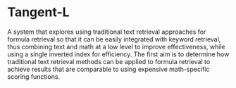 # Tangent-L
A system that explores using traditional text retrieval approaches for formula retrieval so that it can be easily integrated with keyword retrieval, thus combining text and math at a low level to improve effectiveness, while using a single inverted index for efficiency. The first aim is to determine how traditional text retrieval methods can be applied to formula retrieval to achieve results that are comparable to using expensive math-specific scoring functions.
